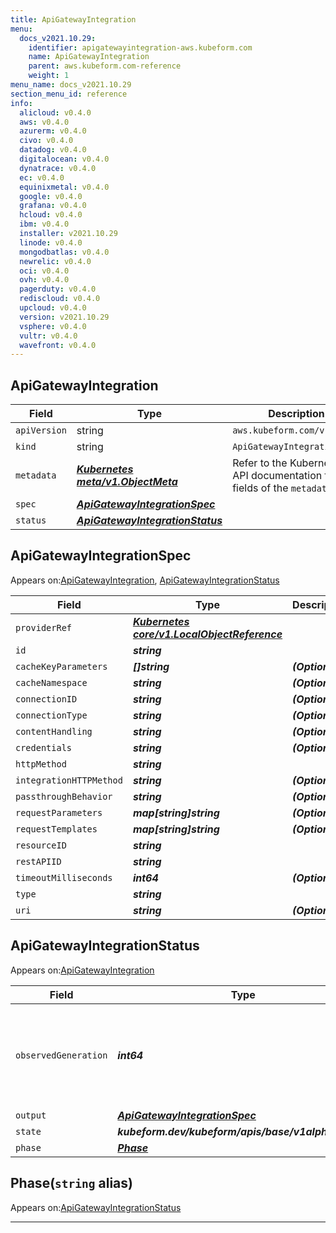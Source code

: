 ```yaml
---
title: ApiGatewayIntegration
menu:
  docs_v2021.10.29:
    identifier: apigatewayintegration-aws.kubeform.com
    name: ApiGatewayIntegration
    parent: aws.kubeform.com-reference
    weight: 1
menu_name: docs_v2021.10.29
section_menu_id: reference
info:
  alicloud: v0.4.0
  aws: v0.4.0
  azurerm: v0.4.0
  civo: v0.4.0
  datadog: v0.4.0
  digitalocean: v0.4.0
  dynatrace: v0.4.0
  ec: v0.4.0
  equinixmetal: v0.4.0
  google: v0.4.0
  grafana: v0.4.0
  hcloud: v0.4.0
  ibm: v0.4.0
  installer: v2021.10.29
  linode: v0.4.0
  mongodbatlas: v0.4.0
  newrelic: v0.4.0
  oci: v0.4.0
  ovh: v0.4.0
  pagerduty: v0.4.0
  rediscloud: v0.4.0
  upcloud: v0.4.0
  version: v2021.10.29
  vsphere: v0.4.0
  vultr: v0.4.0
  wavefront: v0.4.0
---
```


## ApiGatewayIntegration
| Field | Type | Description |
| ------ | ----- | ----------- |
| `apiVersion` | string | `aws.kubeform.com/v1alpha1` |
|    `kind` | string | `ApiGatewayIntegration` |
| `metadata` | ***[Kubernetes meta/v1.ObjectMeta](https://v1-18.docs.kubernetes.io/docs/reference/generated/kubernetes-api/v1.18/#objectmeta-v1-meta)***|Refer to the Kubernetes API documentation for the fields of the `metadata` field.|
| `spec` | ***[ApiGatewayIntegrationSpec](#apigatewayintegrationspec)***||
| `status` | ***[ApiGatewayIntegrationStatus](#apigatewayintegrationstatus)***||
## ApiGatewayIntegrationSpec

Appears on:[ApiGatewayIntegration](#apigatewayintegration), [ApiGatewayIntegrationStatus](#apigatewayintegrationstatus)

| Field | Type | Description |
| ------ | ----- | ----------- |
| `providerRef` | ***[Kubernetes core/v1.LocalObjectReference](https://v1-18.docs.kubernetes.io/docs/reference/generated/kubernetes-api/v1.18/#localobjectreference-v1-core)***||
| `id` | ***string***||
| `cacheKeyParameters` | ***[]string***| ***(Optional)*** |
| `cacheNamespace` | ***string***| ***(Optional)*** |
| `connectionID` | ***string***| ***(Optional)*** |
| `connectionType` | ***string***| ***(Optional)*** |
| `contentHandling` | ***string***| ***(Optional)*** |
| `credentials` | ***string***| ***(Optional)*** |
| `httpMethod` | ***string***||
| `integrationHTTPMethod` | ***string***| ***(Optional)*** |
| `passthroughBehavior` | ***string***| ***(Optional)*** |
| `requestParameters` | ***map[string]string***| ***(Optional)*** |
| `requestTemplates` | ***map[string]string***| ***(Optional)*** |
| `resourceID` | ***string***||
| `restAPIID` | ***string***||
| `timeoutMilliseconds` | ***int64***| ***(Optional)*** |
| `type` | ***string***||
| `uri` | ***string***| ***(Optional)*** |
## ApiGatewayIntegrationStatus

Appears on:[ApiGatewayIntegration](#apigatewayintegration)

| Field | Type | Description |
| ------ | ----- | ----------- |
| `observedGeneration` | ***int64***| ***(Optional)*** Resource generation, which is updated on mutation by the API Server.|
| `output` | ***[ApiGatewayIntegrationSpec](#apigatewayintegrationspec)***| ***(Optional)*** |
| `state` | ***kubeform.dev/kubeform/apis/base/v1alpha1.State***| ***(Optional)*** |
| `phase` | ***[Phase](#phase)***| ***(Optional)*** |
## Phase(`string` alias)

Appears on:[ApiGatewayIntegrationStatus](#apigatewayintegrationstatus)

---
